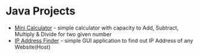 # Java Projects
* [Mini Calculator] - simple calculator with capacity to Add, Subtract, Multiply & Divide for two given number
* [IP Address Finder] - simple GUI application to find out IP Address of any Website(Host)

[Mini Calculator]: </MiniCalculator.java>
[IP Address Finder]: </IPAddressFinder.java>
